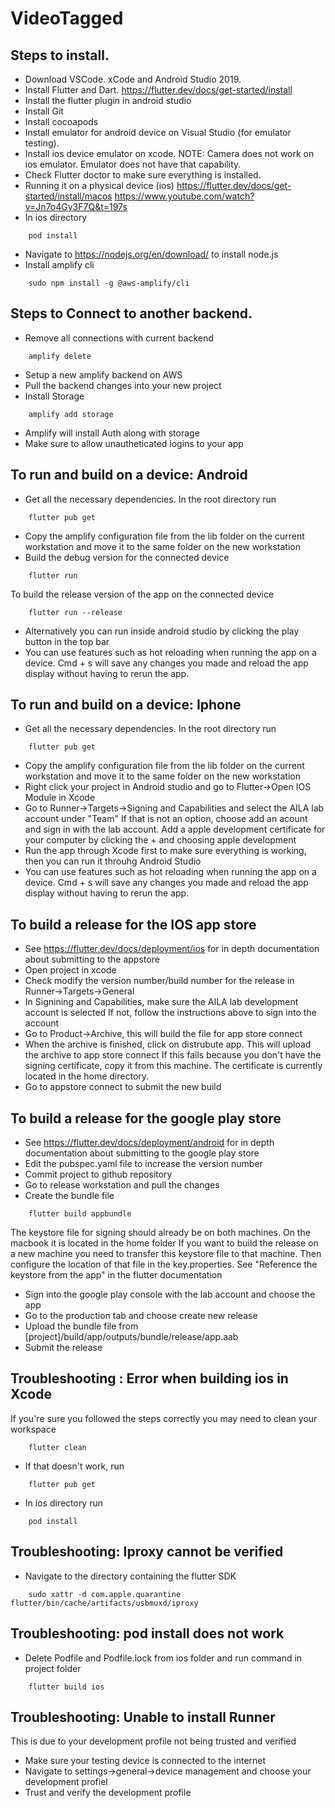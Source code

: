 # VideoTagged


## Steps to install.
- Download VSCode. xCode and Android Studio 2019.
- Install Flutter and Dart.
    https://flutter.dev/docs/get-started/install
- Install the flutter plugin in android studio
- Install Git
- Install cocoapods
- Install emulator for android device on Visual Studio (for emulator testing).
- Install ios device emulator on xcode.
NOTE: Camera does not work on ios emulator. Emulator does not have that capability.
- Check Flutter doctor to make sure everything is installed.
- Running it on a physical device (ios)
    https://flutter.dev/docs/get-started/install/macos
    https://www.youtube.com/watch?v=Jn7o4Gy3F7Q&t=197s
- In ios directory
```
    pod install
```
- Navigate to https://nodejs.org/en/download/ to install node.js
- Install amplify cli
```
    sudo npm install -g @aws-amplify/cli
```


## Steps to Connect to another backend.
- Remove all connections with current backend
```
    amplify delete
```
- Setup a new amplify backend on AWS
- Pull the backend changes into your new project
- Install Storage
```
    amplify add storage
```
- Amplify will install Auth along with storage 
- Make sure to allow unautheticated logins to your app

## To run and build on a device: Android
- Get all the necessary dependencies. In the root directory run
```
    flutter pub get
```
- Copy the amplify configuration file from the lib folder on the current workstation and move it to the same folder on the new workstation
- Build the debug version for the connected device
```
    flutter run
```
To build the release version of the app on the connected device
```
    flutter run --release
```
- Alternatively you can run inside android studio by clicking the play button in the top bar 
- You can use features such as hot reloading when running the app on a device. Cmd + s will save any changes 
    you made and reload the app display without having to rerun the app.
    
## To run and build on a device: Iphone
- Get all the necessary dependencies. In the root directory run
```
    flutter pub get
```
- Copy the amplify configuration file from the lib folder on the current workstation and move it to the same folder on the new workstation
- Right click your project in Android studio and go to Flutter->Open IOS Module in Xcode
- Go to Runner->Targets->Signing and Capabilities and select the AILA lab account under "Team"
    If that is not an option, choose add an acount and sign in with the lab account. 
    Add a apple development certificate for your computer by clicking the + and choosing apple development
- Run the app through Xcode first to make sure everything is working, then you can run it throuhg Android Studio
- You can use features such as hot reloading when running the app on a device. Cmd + s will save any changes 
    you made and reload the app display without having to rerun the app.
 
## To build a release for the IOS app store
- See https://flutter.dev/docs/deployment/ios for in depth documentation about submitting to the appstore
- Open project in xcode 
- Check modify the version number/build number for the release in Runner->Targets->General
- In Signining and Capabilities, make sure the AILA lab development account is selected
    If not, follow the instructions above to sign into the account
- Go to Product->Archive, this will build the file for app store connect
- When the archive is finished, click on distrubute app. This will upload the archive to app store connect
    If this fails because you don't have the signing certificate, copy it from this machine. The certificate
    is currently located in the home directory.
- Go to appstore connect to submit the new build

## To build a release for the google play store
- See https://flutter.dev/docs/deployment/android for in depth documentation about submitting to the google play store
- Edit the pubspec.yaml file to increase the version number
- Commit project to github repository 
- Go to release workstation and pull the changes
- Create the bundle file
```
    flutter build appbundle
```
   The keystore file for signing should already be on both machines. On the macbook it is located in the home folder
    If you want to build the release on a new machine you need to transfer this keystore file to that machine.
    Then configure the location of that file in the key.properties. See "Reference the keystore from the app" in the flutter documentation
- Sign into the google play console with the lab account and choose the app
- Go to the production tab and choose create new release
- Upload the bundle file from [project]/build/app/outputs/bundle/release/app.aab
- Submit the release

## Troubleshooting : Error when building ios in Xcode
If you're sure you followed the steps correctly you may need to clean your workspace
```
    flutter clean
```
- If that doesn't work, run 
```
    flutter pub get
```
- In ios directory run
```
    pod install
```

## Troubleshooting: Iproxy cannot be verified
- Navigate to the directory containing the flutter SDK
```
    sudo xattr -d com.apple.quarantine flutter/bin/cache/artifacts/usbmuxd/iproxy
```

## Troubleshooting: pod install does not work
- Delete Podfile and Podfile.lock from ios folder and run command in project folder
```
    flutter build ios
```

## Troubleshooting: Unable to install Runner
This is due to your development profile not being trusted and verified
- Make sure your testing device is connected to the internet
- Navigate to settings->general->device management and choose your development profiel
- Trust and verify the development profile
